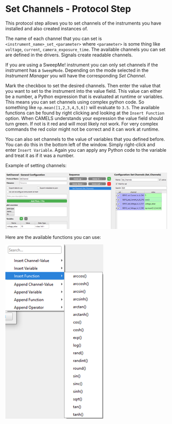 # Set Channels - Protocol Step

This protocol step allows you to set channels of the instruments you have installed and also created instances of.

The name of each channel that you can set is `<instrument_name>_set_<parameter>` where `<parameter>` is some thing like `voltage`, `current`, `camera_exposure_time`. The available channels you can set are defined in the drivers. Signals create readable channels.

If you are using a SweepMe! instrument you can only set channels if the instrument has a `SweepMode`. Depending on the mode selected in the *Instrument Manager* you will have the corresponding *Set Channel*.



Mark the checkbox to set the desired channels. Then enter the value that you want to set to the instrument into the value field. This value can either be a number, a Python expression that is evaluated at runtime or variables. This means you can set channels using complex python code. So something like `np.mean([1,2,3,4,5,6])` will evaluate to `3.5`. The available functions can be found by right clicking and looking at the `Insert Function` option. When CAMELS understands your expression the value field should turn green. If not is it red and will most likely not work. For very complex commands the red color might not be correct and it can work at runtime. 

You can also set channels to the value of variables that you defined before. You can do this in the bottom left of the window. Simply right-click and enter `Insert Variable`. Again you can apply any Python code to the variable and treat it as if it was a number.

Example of setting channels:

![Image of the GUI when using Set Channel showing possible settings of the value field.](images/image-2.png)

Here are the available functions you can use:

![Available functions you can use to set channels](images/image-1.png)
